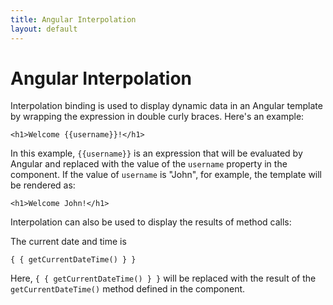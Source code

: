 ```yaml
---
title: Angular Interpolation
layout: default
---
```

# Angular Interpolation


Interpolation binding is used to display dynamic data in an Angular template by wrapping the expression in double curly braces. Here's an example:

`<h1>Welcome {{username}}!</h1>`

In this example, `{{username}}` is an expression that will be evaluated by Angular and replaced with the value of the `username` property in the component. If the value of `username` is "John", for example, the template will be rendered as:

`<h1>Welcome John!</h1>`

Interpolation can also be used to display the results of method calls:

The current date and time is 

`{ { getCurrentDateTime() } }`

Here, `{ { getCurrentDateTime() } }` will be replaced with the result of the `getCurrentDateTime()` method defined in the component.
